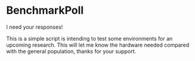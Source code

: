 # BenchmarkPoll
I need your responses!


This is a simple script is intending to test some environments for an upcoming research.
This will let me know the hardware needed compared with the general population,
thanks for your support.
